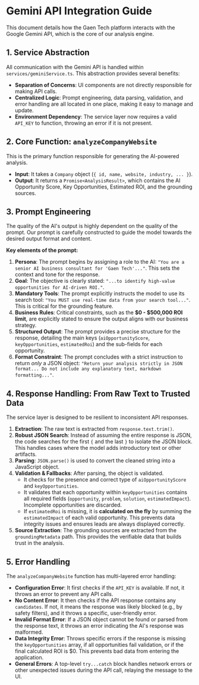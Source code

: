 # Gemini API Integration Guide

This document details how the Gaen Tech platform interacts with the Google Gemini API, which is the core of our analysis engine.

## 1. Service Abstraction

All communication with the Gemini API is handled within `services/geminiService.ts`. This abstraction provides several benefits:
- **Separation of Concerns**: UI components are not directly responsible for making API calls.
- **Centralized Logic**: Prompt engineering, data parsing, validation, and error handling are all located in one place, making it easy to manage and update.
- **Environment Dependency**: The service layer now requires a valid `API_KEY` to function, throwing an error if it is not present.

## 2. Core Function: `analyzeCompanyWebsite`

This is the primary function responsible for generating the AI-powered analysis.

- **Input**: It takes a `Company` object (`{ id, name, website, industry, ... }`).
- **Output**: It returns a `Promise<AnalysisResult>`, which contains the AI Opportunity Score, Key Opportunities, Estimated ROI, and the grounding sources.

## 3. Prompt Engineering

The quality of the AI's output is highly dependent on the quality of the prompt. Our prompt is carefully constructed to guide the model towards the desired output format and content.

**Key elements of the prompt:**

1.  **Persona**: The prompt begins by assigning a role to the AI: `"You are a senior AI business consultant for 'Gaen Tech'..."`. This sets the context and tone for the response.
2.  **Goal**: The objective is clearly stated: `"...to identify high-value opportunities for AI-driven ROI."`.
3.  **Mandatory Tools**: The prompt explicitly instructs the model to use its search tool: `"You MUST use real-time data from your search tool..."`. This is critical for the grounding feature.
4.  **Business Rules**: Critical constraints, such as the **$0 - $500,000 ROI limit**, are explicitly stated to ensure the output aligns with our business strategy.
5.  **Structured Output**: The prompt provides a precise structure for the response, detailing the main keys (`aiOpportunityScore`, `keyOpportunities`, `estimatedRoi`) and the sub-fields for each opportunity.
6.  **Format Constraint**: The prompt concludes with a strict instruction to return *only* a JSON object: `"Return your analysis strictly in JSON format... Do not include any explanatory text, markdown formatting..."`.

## 4. Response Handling: From Raw Text to Trusted Data

The service layer is designed to be resilient to inconsistent API responses.

1.  **Extraction**: The raw text is extracted from `response.text.trim()`.
2.  **Robust JSON Search**: Instead of assuming the entire response is JSON, the code searches for the first `{` and the last `}` to isolate the JSON block. This handles cases where the model adds introductory text or other artifacts.
3.  **Parsing**: `JSON.parse()` is used to convert the cleaned string into a JavaScript object.
4.  **Validation & Fallbacks**: After parsing, the object is validated.
    - It checks for the presence and correct type of `aiOpportunityScore` and `keyOpportunities`.
    - It validates that each opportunity within `keyOpportunities` contains all required fields (`opportunity`, `problem`, `solution`, `estimatedImpact`). Incomplete opportunities are discarded.
    - If `estimatedRoi` is missing, it is **calculated on the fly** by summing the `estimatedImpact` of each valid opportunity. This prevents data integrity issues and ensures leads are always displayed correctly.
5.  **Source Extraction**: The grounding sources are extracted from the `groundingMetadata` path. This provides the verifiable data that builds trust in the analysis.

## 5. Error Handling

The `analyzeCompanyWebsite` function has multi-layered error handling:
- **Configuration Error**: It first checks if the `API_KEY` is available. If not, it throws an error to prevent any API calls.
- **No Content Error**: It then checks if the API response contains any `candidates`. If not, it means the response was likely blocked (e.g., by safety filters), and it throws a specific, user-friendly error.
- **Invalid Format Error**: If a JSON object cannot be found or parsed from the response text, it throws an error indicating the AI's response was malformed.
- **Data Integrity Error**: Throws specific errors if the response is missing the `keyOpportunities` array, if all opportunities fail validation, or if the final calculated ROI is $0. This prevents bad data from entering the application.
- **General Errors**: A top-level `try...catch` block handles network errors or other unexpected issues during the API call, relaying the message to the UI.
